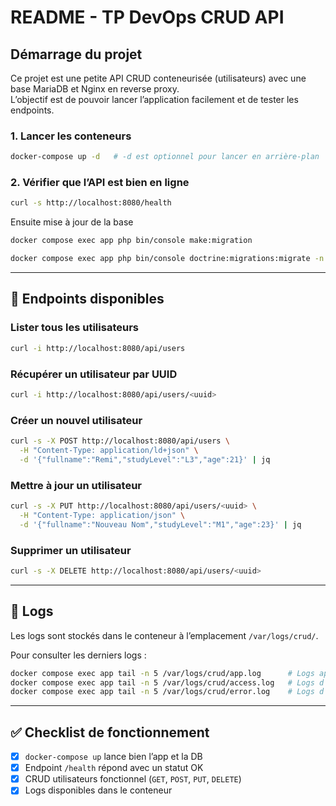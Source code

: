 # README - TP DevOps CRUD API

## Démarrage du projet

Ce projet est une petite API CRUD conteneurisée (utilisateurs) avec une base MariaDB et Nginx en reverse proxy.  
L’objectif est de pouvoir lancer l’application facilement et de tester les endpoints.

### 1. Lancer les conteneurs

```bash
docker-compose up -d   # -d est optionnel pour lancer en arrière-plan
```

### 2. Vérifier que l’API est bien en ligne

```bash
curl -s http://localhost:8080/health
```

Ensuite mise à jour de la base 

```bash
docker compose exec app php bin/console make:migration   
```

```bash
docker compose exec app php bin/console doctrine:migrations:migrate -n
```

---

## 📡 Endpoints disponibles

### Lister tous les utilisateurs
```bash
curl -i http://localhost:8080/api/users
```

### Récupérer un utilisateur par UUID
```bash
curl -i http://localhost:8080/api/users/<uuid>
```

### Créer un nouvel utilisateur
```bash
curl -s -X POST http://localhost:8080/api/users \
  -H "Content-Type: application/ld+json" \
  -d '{"fullname":"Remi","studyLevel":"L3","age":21}' | jq
```

### Mettre à jour un utilisateur
```bash
curl -s -X PUT http://localhost:8080/api/users/<uuid> \
  -H "Content-Type: application/json" \
  -d '{"fullname":"Nouveau Nom","studyLevel":"M1","age":23}' | jq
```

### Supprimer un utilisateur
```bash
curl -s -X DELETE http://localhost:8080/api/users/<uuid>
```

---

## 📑 Logs

Les logs sont stockés dans le conteneur à l’emplacement `/var/logs/crud/`.

Pour consulter les derniers logs :

```bash
docker compose exec app tail -n 5 /var/logs/crud/app.log      # Logs applicatifs
docker compose exec app tail -n 5 /var/logs/crud/access.log   # Logs d'accès Nginx
docker compose exec app tail -n 5 /var/logs/crud/error.log    # Logs d'erreur Nginx
```

---

## ✅ Checklist de fonctionnement

- [x] `docker-compose up` lance bien l’app et la DB  
- [x] Endpoint `/health` répond avec un statut OK  
- [x] CRUD utilisateurs fonctionnel (`GET`, `POST`, `PUT`, `DELETE`)  
- [x] Logs disponibles dans le conteneur  

